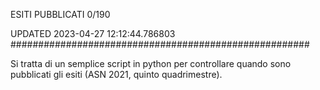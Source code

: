 ESITI PUBBLICATI 0/190 

UPDATED 2023-04-27 12:12:44.786803
######################################################

Si tratta di un semplice script in python per controllare quando sono pubblicati gli esiti (ASN 2021, quinto quadrimestre).

